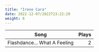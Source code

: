 ```yaml
---
title: "Irene Cara"
date: 2022-12-07/2022T23:22:29
weight: 6
---
```




 Song | Plays 
----- | -----:
Flashdance... What A Feeling | 2
